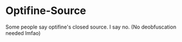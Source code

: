 # Optifine-Source
Some people say optifine's closed source. I say no. (No deobfuscation needed lmfao)
